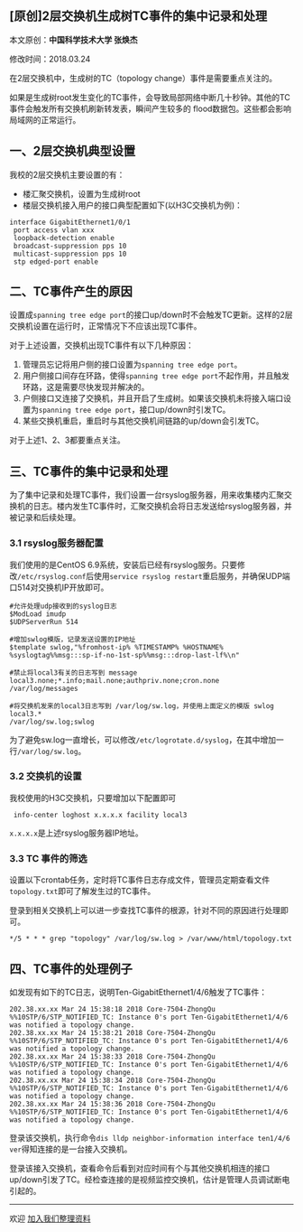 ## [原创]2层交换机生成树TC事件的集中记录和处理

本文原创：**中国科学技术大学 张焕杰**

修改时间：2018.03.24

在2层交换机中，生成树的TC（topology change）事件是需要重点关注的。

如果是生成树root发生变化的TC事件，会导致局部网络中断几十秒钟。其他的TC事件会触发所有交换机刷新转发表，瞬间产生较多的
flood数据包。这些都会影响局域网的正常运行。

## 一、2层交换机典型设置

我校的2层交换机主要设置的有：

* 楼汇聚交换机，设置为生成树root
* 楼层交换机接入用户的接口典型配置如下(以H3C交换机为例)：
```
interface GigabitEthernet1/0/1
 port access vlan xxx
 loopback-detection enable
 broadcast-suppression pps 10
 multicast-suppression pps 10
 stp edged-port enable
```

## 二、TC事件产生的原因

设置成`spanning tree edge port`的接口up/down时不会触发TC更新。这样的2层交换机设置在运行时，正常情况下不应该出现TC事件。

对于上述设置，交换机出现TC事件有以下几种原因：

1. 管理员忘记将用户侧的接口设置为`spanning tree edge port`。
2. 用户侧接口间存在环路，使得`spanning tree edge port`不起作用，并且触发环路，这是需要尽快发现并解决的。
3. 户侧接口又连接了交换机，并且开启了生成树。如果该交换机未将接入端口设置为`spanning tree edge port`，接口up/down时引发TC。
4. 某些交换机重启，重启时与其他交换机间链路的up/down会引发TC。

对于上述1、2、3都要重点关注。

## 三、TC事件的集中记录和处理

为了集中记录和处理TC事件，我们设置一台rsyslog服务器，用来收集楼内汇聚交换机的日志。楼内发生TC事件时，汇聚交换机会将日志发送给rsyslog服务器，并被记录和后续处理。

### 3.1 rsyslog服务器配置

我们使用的是CentOS 6.9系统，安装后已经有rsyslog服务。只要修改`/etc/rsyslog.conf`后使用`service rsyslog restart`重启服务，并确保UDP端口514对交换机IP开放即可。

```
#允许处理udp接收到的syslog日志
$ModLoad imudp
$UDPServerRun 514

#增加swlog模版，记录发送设置的IP地址
$template swlog,"%fromhost-ip% %TIMESTAMP% %HOSTNAME% %syslogtag%%msg:::sp-if-no-1st-sp%%msg:::drop-last-lf%\n"

#禁止将local3有关的日志写到 message
local3.none;*.info;mail.none;authpriv.none;cron.none                /var/log/messages

#将交换机发来的local3日志写到 /var/log/sw.log，并使用上面定义的模版 swlog
local3.*                                                /var/log/sw.log;swlog
```

为了避免sw.log一直增长，可以修改`/etc/logrotate.d/syslog`，在其中增加一行`/var/log/sw.log`。

### 3.2 交换机的设置

我校使用的H3C交换机，只要增加以下配置即可

```
 info-center loghost x.x.x.x facility local3
```

`x.x.x.x`是上述rsyslog服务器IP地址。


### 3.3 TC 事件的筛选

设置以下crontab任务，定时将TC事件日志存成文件，管理员定期查看文件`topology.txt`即可了解发生过的TC事件。

登录到相关交换机上可以进一步查找TC事件的根源，针对不同的原因进行处理即可。


```
*/5 * * * grep "topology" /var/log/sw.log > /var/www/html/topology.txt
```
## 四、TC事件的处理例子

如发现有如下的TC日志，说明Ten-GigabitEthernet1/4/6触发了TC事件：
```
202.38.xx.xx Mar 24 15:38:18 2018 Core-7504-ZhongQu %%10STP/6/STP_NOTIFIED_TC: Instance 0's port Ten-GigabitEthernet1/4/6 was notified a topology change.
202.38.xx.xx Mar 24 15:38:21 2018 Core-7504-ZhongQu %%10STP/6/STP_NOTIFIED_TC: Instance 0's port Ten-GigabitEthernet1/4/6 was notified a topology change.
202.38.xx.xx Mar 24 15:38:33 2018 Core-7504-ZhongQu %%10STP/6/STP_NOTIFIED_TC: Instance 0's port Ten-GigabitEthernet1/4/6 was notified a topology change.
202.38.xx.xx Mar 24 15:38:34 2018 Core-7504-ZhongQu %%10STP/6/STP_NOTIFIED_TC: Instance 0's port Ten-GigabitEthernet1/4/6 was notified a topology change.
202.38.xx.xx Mar 24 15:38:36 2018 Core-7504-ZhongQu %%10STP/6/STP_NOTIFIED_TC: Instance 0's port Ten-GigabitEthernet1/4/6 was notified a topology change.
```
登录该交换机，执行命令`dis lldp neighbor-information interface ten1/4/6 ver`得知连接的是一台接入交换机。

登录该接入交换机，查看命令后看到对应时间有个与其他交换机相连的接口up/down引发了TC。经检查连接的是视频监控交换机，估计是管理人员调试断电引起的。


***
欢迎 [加入我们整理资料](https://github.com/bg6cq/ITTS)
